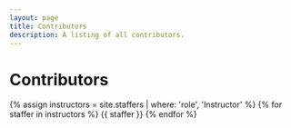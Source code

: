 ```yaml
---
layout: page
title: Contributors
description: A listing of all contributors.
---
```


# Contributors

{% assign instructors = site.staffers | where: 'role', 'Instructor' %}
{% for staffer in instructors %}
{{ staffer }}
{% endfor %}
